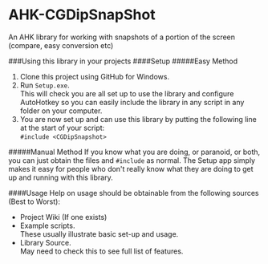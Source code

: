 AHK-CGDipSnapShot
=================

An AHK library for working with snapshots of a portion of the screen (compare, easy conversion etc)

###Using this library in your projects
####Setup
#####Easy Method
1. Clone this project using GitHub for Windows.
1. Run `Setup.exe`.  
This will check you are all set up to use the library and configure AutoHotkey so you can easily include the library in any script in any folder on your computer.
3. You are now set up and can use this library by putting the following line at the start of your script:  
`#include <CGDipSnapshot>`

#####Manual Method
If you know what you are doing, or paranoid, or both, you can just obtain the files and `#include` as normal. The Setup app simply makes it easy for people who don't really know what they are doing to get up and running with this library.

####Usage
Help on usage should be obtainable from the following sources (Best to Worst):

* Project Wiki (If one exists)
* Example scripts.  
These usually illustrate basic set-up and usage.
* Library Source.  
May need to check this to see full list of features.

